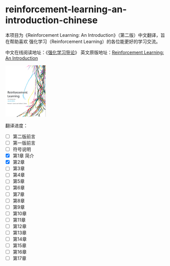 # reinforcement-learning-an-introduction-chinese

本项目为《Reinforcement Learning: An Introduction》（第二版）中文翻译，旨在帮助喜欢
强化学习（Reinforcement Learning）的各位能更好的学习交流。

中文在线阅读地址：《[强化学习导论](https://rl.qiwihui.com)》
英文原版地址：[Reinforcement Learning: An Introduction](http://incompleteideas.net/book/the-book-2nd.html)

![cover](./smallbookcover.gif)

翻译进度：

- [ ] 第二版前言
- [ ] 第一版前言
- [ ] 符号说明
- [x] 第1章 简介
- [x] 第2章
- [ ] 第3章
- [ ] 第4章
- [ ] 第5章
- [ ] 第6章
- [ ] 第7章
- [ ] 第8章
- [ ] 第9章
- [ ] 第10章
- [ ] 第11章
- [ ] 第12章
- [ ] 第13章
- [ ] 第14章
- [ ] 第15章
- [ ] 第16章
- [ ] 第17章
